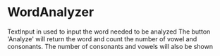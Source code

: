 # WordAnalyzer

TextInput in used to input the word needed to be analyzed
The button 'Analyze' will return the word and count the number of vowel and consonants.
The number of consonants and vowels will also be shown
